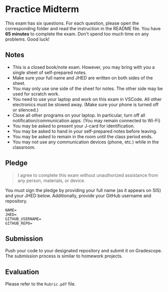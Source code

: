# Practice Midterm

This exam has six questions. For each question, please open the corresponding folder and read the instruction in the README file. You have **65 minutes** to complete the exam. Don't spend too much time on any problems. Good luck!

## Notes

- This is a closed book/note exam. However, you may bring with you a single sheet of self-prepared notes.
- Make sure your full name and JHED are written on both sides of the sheet.
- You may only use one side of the sheet for notes. The other side may be used for scratch work.
- You need to use your laptop and work on this exam in VSCode. All other electronics must be stowed away. (Make sure your phone is turned off or silenced.)
- Close all other programs on your laptop. In particular, turn off all notification/communication apps. (You may remain connected to Wi-Fi)
- You may be asked to present your J-card for identification.
- You may be asked to hand in your self-prepared notes before leaving.
- You may be asked to remain in the room until the class period ends.
- You may not use any communication devices (phone, etc.) while in the classroom.

## Pledge 

> I agree to complete this exam without unauthorized assistance from any person, materials, or device. 

You must sign the pledge by providing your full name (as it appears on SIS) and your JHED below. Additionally, provide your GitHub username and repository.

```text
NAME=
JHED=
GITHUB_USERNAME=
GITHUB_REPO=
```

## Submission

Push your code to your designated repository and submit it on Gradescope. The submission process is similar to homework projects.

## Evaluation

Please refer to the `Rubric.pdf` file. 